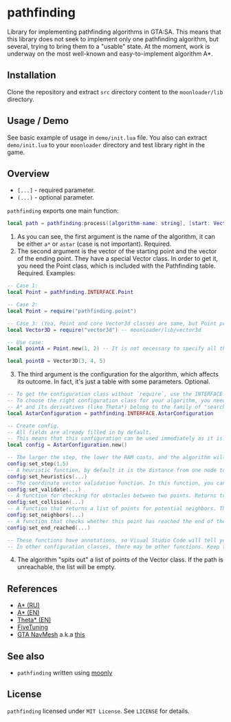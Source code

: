 # pathfinding

Library for implementing pathfinding algorithms in GTA:SA.
This means that this library does not seek to implement only one pathfinding algorithm, but several, trying to bring them to a "usable" state. At the moment, work is underway on the most well-known and easy-to-implement algorithm A*.

## Installation

Clone the repository and extract `src` directory content to the `moonloader/lib` directory.

## Usage / Demo

See basic example of usage in `demo/init.lua` file. You also can extract `demo/init.lua` to your `moonloader` directory and test library right in the game.

## Overview

* `[...]` - required parameter.
* `(...)` - optional parameter.

`pathfinding` exports one main function:

```lua
local path = pathfinding:process([algorithm-name: string], [start: Vector], [goal: Vector], (configuration: Configuration|nil))
```

1. As you can see, the first argument is the name of the algorithm, it can be either `a*` or `astar` (case is not important). Required.
2. The second argument is the vector of the starting point and the vector of the ending point. They have a special Vector class. In order to get it, you need the Point class, which is included with the Pathfinding table. Required. Examples:
```lua
-- Case 1:
local Point = pathfinding.INTERFACE.Point

-- Case 2:
local Point = require("pathfinding.point")

-- Case 3: (Yea, Point and core Vector3d classes are same, but Point provides some utility in consturcting)
local Vector3D = require("vector3d") -- moonloader/lib/vector3d

-- Use case:
local pointA = Point.new(1, 2) -- It is not necessary to specify all the coordinates, but the order is important.

local pointB = Vector3D(3, 4, 5)
```
3. The third argument is the configuration for the algorithm, which affects its outcome. In fact, it's just a table with some parameters. Optional.
```lua
-- To get the configuration class without `require`, use the INTERFACE field.
-- To choose the right configuration class for your algorithm, you need to know which "family" it belongs to.
-- A* and its derivatives (like Theta*) belong to the family of "searching" algorithms. That's why they use AstarConfiguration.
local AstarConfiguration = pathfinding.INTERFACE.AstarConfiguration

-- Create config.
-- All fields are already filled in by default. 
-- This means that this configuration can be used immediately as it is.
local config = AstarConfiguration.new()

-- The larger the step, the lower the RAM costs, and the algorithm will run faster, but it will be less accurate.
config:set_step(1.5)
-- A heuristic function, by default it is the distance from one node to another.
config:set_heuristics(...)
-- The coordinate vector validation function. In this function, you can check for height differences and generally check whether this point is achievable. Used when creating a list of neighbors.
config:set_validate(...)
-- A function for checking for obstacles between two points. Returns true if there are no obstacles and false if there are. Used when creating a list of neighbors.
config:set_collision(...)
-- A function that returns a list of points for potential neighbors. The more points, the more accurate the path, but the higher the cost of RAM and speed. Used when creating a list of neighbors. By default there is 20+ points.
config:set_neighbors(...)
-- A function that checks whether this point has reached the end of the path. By default, this is the Euclidean distance, which is less than `Step` or equal.
config:set_end_reached(...)

-- These functions have annotations, so Visual Studio Code will tell you what arguments this function has.
-- In other configuration classes, there may be other functions. Keep this in mind.
```
4. The algorithm "spits out" a list of points of the Vector class. If the path is unreachable, the list will be empty.

## References
* [A* (RU)](https://ru.wikipedia.org/wiki/A*)
* [A* (EN)](https://en.wikipedia.org/wiki/A*_search_algorithm)
* [Theta* (EN)](https://en.wikipedia.org/wiki/Theta*)
* [FiveTuning](https://www.blast.hk/threads/182733/)
* [GTA NavMesh](https://www.blast.hk/threads/228996/) a.k.a [this](https://www.blast.hk/threads/198094/)

## See also

* `pathfinding` written using [moonly](github.com/themusaigen/moonly)

## License

`pathfinding` licensed under `MIT License`. See `LICENSE` for details.